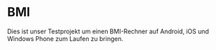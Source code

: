 # BMI
Dies ist unser Testprojekt um einen BMI-Rechner auf Android, iOS und Windows Phone zum Laufen zu bringen.
